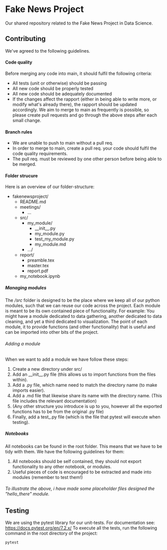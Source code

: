 # Fake News Project
Our shared repository related to the Fake News Project in Data Science.

## Contributing
We've agreed to the following guidelines.
#### Code quality
Before merging any code into main, it should fulfil the following criteria:
* All tests (unit or otherwise) should be passing
* All new code should be properly tested
* All new code should be adequately documented
* If the changes affect the rapport (either in being able to write more, or modify what's already there), the rapport should be updated accordingly.
We aim to merge to main as frequently is possible, so please create pull requests and go through the above steps after each small change.

#### Branch rules
* We are unable to push to main without a pull req.
* In order to merge to main, create a pull req. your code should fulfil the code quality requirements.
* The pull req. must be reviewed by one other person before being able to be merged.


#### Folder strucure
Here is an overview of our folder-structure:
* fakenewsproject/
  * README.md
  * meetings/
    * ...
  * src/
    * my_module/
      * \_\_init\_\_.py
      * my_module.py
      * test_my_module.py
      * my_module.md
    * .../
  * report/
    * preamble.tex
    * master.tex
    * report.pdf
  * my_notebook.ipynb

##### Managing modules 
The */src* folder is designed to be the place where we keep all of our python modules, such that we can reuse our code across the project.
Each module is meant to be its own contained piece of functionality. For example: You might have a module dedicated to
data gathering, another dedicated to data cleaning, and yet a third dedicated to visualization. The point of each module,
it to provide functions (and other functionality) that is useful and can be imported into other bits of the project.

###### Adding a module
When we want to add a module we have follow these steps:
1. Create a new directory under src/
2. Add an \_\_init\_\_.py file (this allows us to import functions from the files within).
3. Add a .py file, which name need to match the directory name (to make imports easier).
4. Add a .md file that likewise share its name with the directory name. (This file includes the relevant documentation)
5. (Any other structure you introduce is up to you, however all the exported functions has to be from the original .py file)
6. Finally, add a test_<yourmodule>.py file (which is the file that pytest will execute when testing).

##### Notebooks
All notebooks can be found in the root folder. This means that we have to be tidy with them. We have the following guidelines for them:
1. All notebooks should be self contained, they should not export functionality to any other notebook, or modules.
2. Useful pieces of code is encouraged to be extracted and made into modules (remember to test them!)

###### To illustrate the above, i have made some placeholder files designed the "hello_there" module.
## Testing
We are using the pytest library for our unit-tests. For documentation see: https://docs.pytest.org/en/7.2.x/
To execute all the tests, run the following command in the root directory of the project:
```
pytest
```

